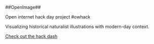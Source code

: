 ##OpenImage##

Open internet hack day project #owhack

Visualizing historical naturalist illustrations with modern-day context.

[Check out the hack dash](http://onmit14.hackdash.org/projects/53a5f8a2ddab83603e000002)

